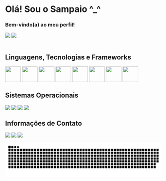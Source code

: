 <h1>Olá! Sou o Sampaio ^_^</h1>
<h3>Bem-vindo(a) ao meu perfil!</h3>
 
<div>
  <a href="https://github.com/MrSampaio"></a>
  <img height="170em" src="https://github-readme-stats.vercel.app/api?username=mrsampaio&show_icons=true&theme=radical">
  <img height="170em" src="https://github-readme-stats.vercel.app/api/top-langs/?username=mrsampaio&layout=compact&theme=radical">
</div>
<br>
<div style="display: inline-block">
 <h2>Linguagens, Tecnologias e Frameworks</h2>
 <img align="center" height="50" width="50" src="https://github.com/MrSampaio/MrSampaio/assets/118141328/4ed194f0-539b-4c10-9f59-64fe212a0654">
 <img align="center" height="50" width="50" src="https://github.com/MrSampaio/MrSampaio/assets/118141328/ff42c100-674d-48c6-968f-69003dc30633">
 <img align="center" height="50" width="50" src="https://github.com/MrSampaio/MrSampaio/assets/118141328/948d0800-dcf3-40c3-afa3-5d4b6a8ea134">
 <img align="center" height="50" width="50" src="https://github.com/MrSampaio/MrSampaio/assets/118141328/e580cf0c-c1c8-445f-b226-215cb52dfbaf">
 <img align="center" height="50" width="50" src="https://github.com/MrSampaio/MrSampaio/assets/118141328/88f55c06-2a92-4e86-912e-b37728d17172">
 <img align="center" height="50" width="50" src="https://github.com/MrSampaio/MrSampaio/assets/118141328/7e101ff2-1d98-4970-8925-3163834f8ace">
 <img align="center" height="50" width="50" src="https://github.com/MrSampaio/MrSampaio/assets/118141328/38bf64d4-5d44-44dd-abd5-ee86d16deb41">
 <img align="center" height="50" width="50" src="https://github.com/MrSampaio/MrSampaio/assets/118141328/956aaa6a-39df-4b1d-910c-7da0785b5d4e">
</div>
<br>
<div style="display: inline-block">
 <h2>Sistemas Operacionais</h2>
 <img align="center" src="https://img.shields.io/badge/Linux-FCC624?style=for-the-badge&logo=linux&logoColor=black">
 <img align="center" src="https://img.shields.io/badge/Windows-0078D6?style=for-the-badge&logo=windows&logoColor=white">
 <img align="center" src="https://img.shields.io/badge/mac%20os-000000?style=for-the-badge&logo=apple&logoColor=white">
 <img align="center" src="https://img.shields.io/badge/Ubuntu-E95420?style=for-the-badge&logo=ubuntu&logoColor=white">
</div>
<br>
<div style="display: inline-block">
 <h2>Informações de Contato</h2>
 <a href="mailto:jusampa2@gmail.com" target="_blank"><img src="https://img.shields.io/badge/Gmail-D14836?style=for-the-badge&logo=gmail&logoColor=white"></a>
 <a href="https://wa.me/+5511988739957" target="_blank"><img src="https://img.shields.io/badge/WhatsApp-25D366?style=for-the-badge&logo=whatsapp&logoColor=white"></a>
 <a href="https://www.linkedin.com/in/jusampa"  target="_blank"><img src="https://img.shields.io/badge/LinkedIn-0077B5?style=for-the-badge&logo=linkedin&logoColor=white"></a>
 
 ![Snake animation](https://github.com/MrSampaio/MrSampaio/blob/output/github-contribution-grid-snake.svg)

<!--  ![Snake animation](https://github.com/MrSampaio/MrSampaio/blob/output/github-contribution-grid-snake.svg) -->
